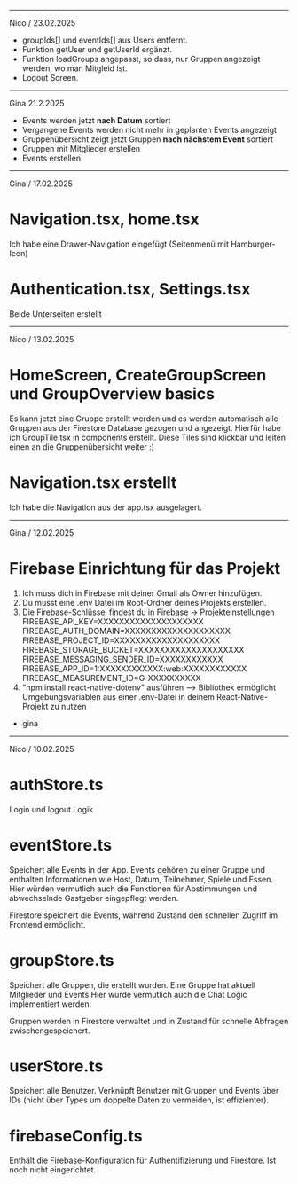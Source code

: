 -----------------------------------------
Nico / 23.02.2025

- groupIds[] und eventIds[] aus Users entfernt.
- Funktion getUser und getUserId ergänzt.
- Funktion loadGroups angepasst, so dass, nur Gruppen angezeigt werden, wo man Mitgleid ist.
- Logout Screen.

-----------------------------------------

Gina 21.2.2025
- Events werden jetzt **nach Datum** sortiert 
- Vergangene Events werden nicht mehr in geplanten Events angezeigt
- Gruppenübersicht zeigt jetzt Gruppen **nach nächstem Event** sortiert
- Gruppen mit Mitglieder erstellen 
- Events erstellen

-----------------------------------------

Gina / 17.02.2025
# Navigation.tsx, home.tsx
Ich habe eine Drawer-Navigation eingefügt (Seitenmenü mit Hamburger-Icon) 

# Authentication.tsx, Settings.tsx
Beide Unterseiten erstellt 

-----------------------------------------
Nico / 13.02.2025
# HomeScreen, CreateGroupScreen und GroupOverview basics
Es kann jetzt eine Gruppe erstellt werden und es werden automatisch alle Gruppen aus der Firestore Database gezogen und angezeigt.
Hierfür habe ich GroupTile.tsx in components erstellt. Diese Tiles sind klickbar und leiten einen an die Gruppenübersicht weiter :)

# Navigation.tsx erstellt
Ich habe die Navigation aus der app.tsx ausgelagert.

-----------------------------------------
Gina / 12.02.2025
# Firebase Einrichtung für das Projekt
1. Ich muss dich in Firebase mit deiner Gmail als Owner hinzufügen.
2. Du musst eine .env Datei im Root-Ordner deines Projekts erstellen.
3. Die Firebase-Schlüssel findest du in Firebase → Projekteinstellungen
        FIREBASE_API_KEY=XXXXXXXXXXXXXXXXXXXX
        FIREBASE_AUTH_DOMAIN=XXXXXXXXXXXXXXXXXXXX
        FIREBASE_PROJECT_ID=XXXXXXXXXXXXXXXXXXXX
        FIREBASE_STORAGE_BUCKET=XXXXXXXXXXXXXXXXXXXX
        FIREBASE_MESSAGING_SENDER_ID=XXXXXXXXXXXX
        FIREBASE_APP_ID=1:XXXXXXXXXXXX:web:XXXXXXXXXXXX
        FIREBASE_MEASUREMENT_ID=G-XXXXXXXXXX
4. "npm install react-native-dotenv" ausführen --> Bibliothek ermöglicht Umgebungsvariablen aus einer .env-Datei in deinem React-Native-Projekt zu nutzen
- gina

-----------------------------------------
Nico / 10.02.2025
# authStore.ts
Login und logout Logik

# eventStore.ts
Speichert alle Events in der App. Events gehören zu einer Gruppe und enthalten Informationen wie Host, Datum, Teilnehmer, Spiele und Essen.
Hier würden vermutlich auch die Funktionen für Abstimmungen und abwechselnde Gastgeber eingepflegt werden.

Firestore speichert die Events, während Zustand den schnellen Zugriff im Frontend ermöglicht.
# groupStore.ts
Speichert alle Gruppen, die erstellt wurden. Eine Gruppe hat aktuell Mitglieder und Events
Hier würde vermutlich auch die Chat Logic implementiert werden.

Gruppen werden in Firestore verwaltet und in Zustand für schnelle Abfragen zwischengespeichert.
# userStore.ts
Speichert alle Benutzer. Verknüpft Benutzer mit Gruppen und Events über IDs (nicht über Types um doppelte Daten zu vermeiden, ist effizienter).

# firebaseConfig.ts
Enthält die Firebase-Konfiguration für Authentifizierung und Firestore. Ist noch nicht eingerichtet.
